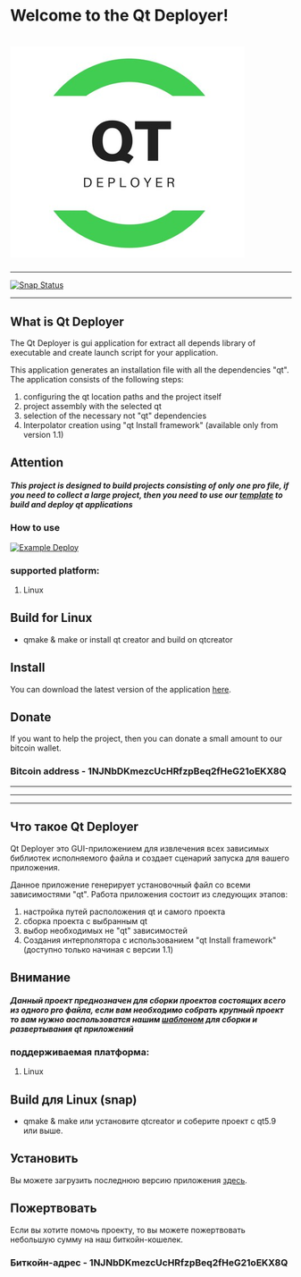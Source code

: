 # Welcome to the Qt Deployer!
# ![Hanoi Towers Logo](/source/res/icon.png)

***************************
[![Snap Status](https://build.snapcraft.io/badge/QuasarApp/QtDeployer.svg)](https://build.snapcraft.io/user/QuasarApp/QtDeployer)

***************************
## What is Qt Deployer
The Qt Deployer is gui application for extract all depends library of executable and create launch script for your application.

This application generates an installation file with all the dependencies "qt".
The application consists of the following steps:
1. configuring the qt location paths and the project itself
2. project assembly with the selected qt
3. selection of the necessary not "qt" dependencies
4. Interpolator creation using "qt Install framework" (available only from version 1.1)

## Attention
##### This project is designed to build projects consisting of only one pro file, if you need to collect a large project, then you need to use our [template](https://github.com/QuasarApp/QtDeployTemplate) to build and deploy qt applications

### How to use
[![Example Deploy](https://img.youtube.com/vi/TaEdTTiRW7g/2.jpg)](https://youtu.be/TaEdTTiRW7g)

### supported platform: 
1. Linux

## Build for Linux 
  -  qmake & make or install qt creator and build on qtcreator


## Install 
You can download the latest version of the application [here](https://github.com/QuasarApp/QtDeployer/releases).

## Donate
If you want to help the project, then you can donate a small amount to our bitcoin wallet.

### Bitcoin address - 1NJNbDKmezcUcHRfzpBeq2fHeG21oEKX8Q

***************************
***************************
***************************

## Что такое Qt Deployer
Qt Deployer это GUI-приложением для извлечения всех зависимых библиотек исполняемого файла и создает сценарий запуска для вашего приложения.

Данное приложение генерирует установочный файл со всеми зависимостями "qt".
Работа приложения состоит из следующих этапов:
1. настройка путей расположения qt и самого проекта
2. сборка проекта с выбранным qt 
3. выбор необходимых не "qt" зависимостей 
4. Создания интерполятора с использованием "qt Install framework" (доступно только начиная с версии 1.1)

## Внимание
##### Данный проект преднозначен для сборки проектов состоящих всего из одного pro файла, если вам необходимо собрать крупный проект то вам нужно аоспользоватся нашим [шаблоном](https://github.com/QuasarApp/QtDeployTemplate) для сборки и развертывания qt приложений 

### поддерживаемая платформа:
1. Linux

## Build для Linux (snap)
  -  qmake & make или установите qtcreator и соберите проект с qt5.9 или выше.


## Установить
Вы можете загрузить последнюю версию приложения [здесь](https://github.com/QuasarApp/QtDeployer/releases).


## Пожертвовать
Если вы хотите помочь проекту, то вы можете пожертвовать небольшую сумму на наш биткойн-кошелек.

### Биткойн-адрес - 1NJNbDKmezcUcHRfzpBeq2fHeG21oEKX8Q
